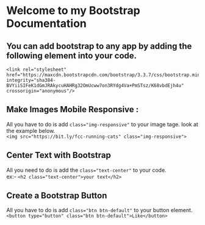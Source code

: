 # Welcome to my Bootstrap Documentation

## You can add bootstrap to any app by adding the following element into your code.
```
<link rel="stylesheet" href="https://maxcdn.bootstrapcdn.com/bootstrap/3.3.7/css/bootstrap.min.css" integrity="sha384-BVYiiSIFeK1dGmJRAkycuHAHRg32OmUcww7on3RYdg4Va+PmSTsz/K68vbdEjh4u" crossorigin="anonymous"/>
```
## Make Images Mobile Responsive :<br/> 
All you have to do is add ```class="img-responsive"``` to your image tage. look at the example below.<br/>
```<img src="https://bit.ly/fcc-running-cats" class="img-responsive">```

## Center Text with Bootstrap<br/>
All you need to do is add the ```class="text-center"``` to your code.<br/>
ex:- ```<h2 class="text-center">your text</h2>```

## Create a Bootstrap Button<br/>
All you have to do is add ```class="btn btn-default"``` to your button element. <br/>
```<button type="button" class="btn btn-default">Like</button>```
